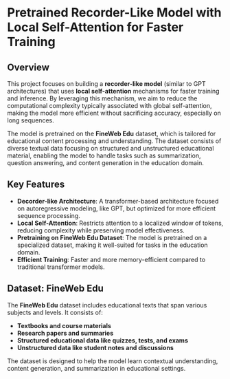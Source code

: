 # Pretrained Recorder-Like Model with Local Self-Attention for Faster Training

## Overview

This project focuses on building a **recorder-like model** (similar to GPT architectures) that uses **local self-attention** mechanisms for faster training and inference. By leveraging this mechanism, we aim to reduce the computational complexity typically associated with global self-attention, making the model more efficient without sacrificing accuracy, especially on long sequences.

The model is pretrained on the **FineWeb Edu** dataset, which is tailored for educational content processing and understanding. The dataset consists of diverse textual data focusing on structured and unstructured educational material, enabling the model to handle tasks such as summarization, question answering, and content generation in the education domain.

## Key Features

- **Decorder-like Architecture**: A transformer-based architecture focused on autoregressive modeling, like GPT, but optimized for more efficient sequence processing.
- **Local Self-Attention**: Restricts attention to a localized window of tokens, reducing complexity while preserving model effectiveness.
- **Pretraining on FineWeb Edu Dataset**: The model is pretrained on a specialized dataset, making it well-suited for tasks in the education domain.
- **Efficient Training**: Faster and more memory-efficient compared to traditional transformer models.

## Dataset: FineWeb Edu

The **FineWeb Edu** dataset includes educational texts that span various subjects and levels. It consists of:

- **Textbooks and course materials**
- **Research papers and summaries**
- **Structured educational data like quizzes, tests, and exams**
- **Unstructured data like student notes and discussions**

The dataset is designed to help the model learn contextual understanding, content generation, and summarization in educational settings.

